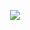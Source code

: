<p align="center">
  <img src="https://upload.wikimedia.org/wikipedia/commons/thumb/2/27/PHP-logo.svg/320px-PHP-logo.svg.png">
</p>
